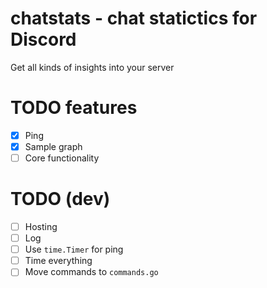 # chatstats - chat statictics for Discord

Get all kinds of insights into your server

# TODO features

+ [X] Ping
+ [X] Sample graph
+ [ ] Core functionality

# TODO (dev)

+ [ ] Hosting
+ [ ] Log
+ [ ] Use `time.Timer` for ping
+ [ ] Time everything
+ [ ] Move commands to `commands.go`
